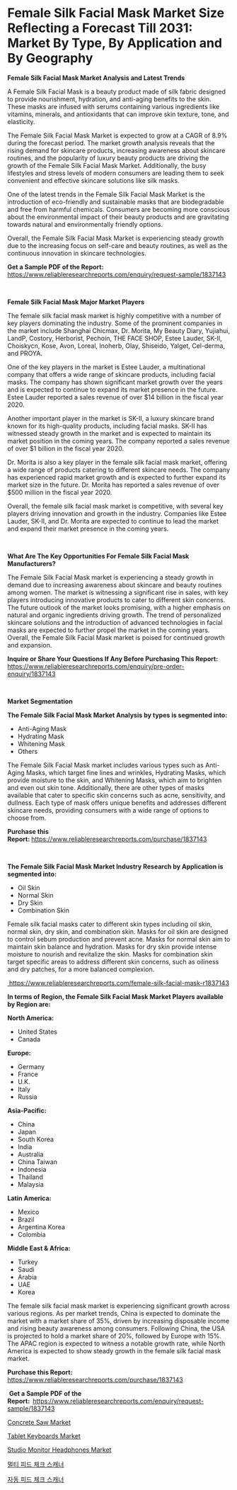 <p><h1>Female Silk Facial Mask Market Size Reflecting a Forecast Till 2031: Market By Type, By Application and By Geography</h1></p><p><strong>Female Silk Facial Mask Market Analysis and Latest Trends</strong></p>
<p><p>A Female Silk Facial Mask is a beauty product made of silk fabric designed to provide nourishment, hydration, and anti-aging benefits to the skin. These masks are infused with serums containing various ingredients like vitamins, minerals, and antioxidants that can improve skin texture, tone, and elasticity.</p><p>The Female Silk Facial Mask Market is expected to grow at a CAGR of 8.9% during the forecast period. The market growth analysis reveals that the rising demand for skincare products, increasing awareness about skincare routines, and the popularity of luxury beauty products are driving the growth of the Female Silk Facial Mask Market. Additionally, the busy lifestyles and stress levels of modern consumers are leading them to seek convenient and effective skincare solutions like silk masks.</p><p>One of the latest trends in the Female Silk Facial Mask Market is the introduction of eco-friendly and sustainable masks that are biodegradable and free from harmful chemicals. Consumers are becoming more conscious about the environmental impact of their beauty products and are gravitating towards natural and environmentally friendly options.</p><p>Overall, the Female Silk Facial Mask Market is experiencing steady growth due to the increasing focus on self-care and beauty routines, as well as the continuous innovation in skincare technologies.</p></p>
<p><strong>Get a Sample PDF of the Report:&nbsp;</strong> <a href="https://www.reliableresearchreports.com/enquiry/request-sample/1837143">https://www.reliableresearchreports.com/enquiry/request-sample/1837143</a></p>
<p>&nbsp;</p>
<p><strong>Female Silk Facial Mask Major Market Players</strong></p>
<p><p>The female silk facial mask market is highly competitive with a number of key players dominating the industry. Some of the prominent companies in the market include Shanghai Chicmax, Dr. Morita, My Beauty Diary, Yujiahui, LandP, Costory, Herborist, Pechoin, THE FACE SHOP, Estee Lauder, SK-II, Choiskycn, Kose, Avon, Loreal, Inoherb, Olay, Shiseido, Yalget, Cel-derma, and PROYA.</p><p>One of the key players in the market is Estee Lauder, a multinational company that offers a wide range of skincare products, including facial masks. The company has shown significant market growth over the years and is expected to continue to expand its market presence in the future. Estee Lauder reported a sales revenue of over $14 billion in the fiscal year 2020.</p><p>Another important player in the market is SK-II, a luxury skincare brand known for its high-quality products, including facial masks. SK-II has witnessed steady growth in the market and is expected to maintain its market position in the coming years. The company reported a sales revenue of over $1 billion in the fiscal year 2020.</p><p>Dr. Morita is also a key player in the female silk facial mask market, offering a wide range of products catering to different skincare needs. The company has experienced rapid market growth and is expected to further expand its market size in the future. Dr. Morita has reported a sales revenue of over $500 million in the fiscal year 2020.</p><p>Overall, the female silk facial mask market is competitive, with several key players driving innovation and growth in the industry. Companies like Estee Lauder, SK-II, and Dr. Morita are expected to continue to lead the market and expand their market presence in the coming years.</p></p>
<p>&nbsp;</p>
<p><strong>What Are The Key Opportunities For Female Silk Facial Mask Manufacturers?</strong></p>
<p><p>The Female Silk Facial Mask market is experiencing a steady growth in demand due to increasing awareness about skincare and beauty routines among women. The market is witnessing a significant rise in sales, with key players introducing innovative products to cater to different skin concerns. The future outlook of the market looks promising, with a higher emphasis on natural and organic ingredients driving growth. The trend of personalized skincare solutions and the introduction of advanced technologies in facial masks are expected to further propel the market in the coming years. Overall, the Female Silk Facial Mask market is poised for continued growth and expansion.</p></p>
<p><strong>Inquire or Share Your Questions If Any Before Purchasing This Report:</strong> <a href="https://www.reliableresearchreports.com/enquiry/pre-order-enquiry/1837143">https://www.reliableresearchreports.com/enquiry/pre-order-enquiry/1837143</a></p>
<p>&nbsp;</p>
<p><strong>Market Segmentation</strong></p>
<p><strong>The Female Silk Facial Mask Market Analysis by types is segmented into:</strong></p>
<p><ul><li>Anti-Aging Mask</li><li>Hydrating Mask</li><li>Whitening Mask</li><li>Others</li></ul></p>
<p><p>The Female Silk Facial Mask market includes various types such as Anti-Aging Masks, which target fine lines and wrinkles, Hydrating Masks, which provide moisture to the skin, and Whitening Masks, which aim to brighten and even out skin tone. Additionally, there are other types of masks available that cater to specific skin concerns such as acne, sensitivity, and dullness. Each type of mask offers unique benefits and addresses different skincare needs, providing consumers with a wide range of options to choose from.</p></p>
<p><strong>Purchase this Report:&nbsp;</strong><a href="https://www.reliableresearchreports.com/purchase/1837143">https://www.reliableresearchreports.com/purchase/1837143</a></p>
<p>&nbsp;</p>
<p><strong>The Female Silk Facial Mask Market Industry Research by Application is segmented into:</strong></p>
<p><ul><li>Oil Skin</li><li>Normal Skin</li><li>Dry Skin</li><li>Combination Skin</li></ul></p>
<p><p>Female silk facial masks cater to different skin types including oil skin, normal skin, dry skin, and combination skin. Masks for oil skin are designed to control sebum production and prevent acne. Masks for normal skin aim to maintain skin balance and hydration. Masks for dry skin provide intense moisture to nourish and revitalize the skin. Masks for combination skin target specific areas to address different skin concerns, such as oiliness and dry patches, for a more balanced complexion.</p></p>
<p><a href="https://www.reliableresearchreports.com/female-silk-facial-mask-r1837143">&nbsp;https://www.reliableresearchreports.com/female-silk-facial-mask-r1837143</a></p>
<p><strong>In terms of Region, the Female Silk Facial Mask Market Players available by Region are:</strong></p>
<p>
    <p> <strong> North America: </strong>
        <ul>
            <li>United States</li>
            <li>Canada</li>
        </ul>
        </p> 
    <p> <strong> Europe: </strong>
        <ul>
            <li>Germany</li>
            <li>France</li>
            <li>U.K.</li>
            <li>Italy</li>
            <li>Russia</li>
        </ul>
        </p> 
    <p> <strong> Asia-Pacific: </strong>
        <ul>
            <li>China</li>
            <li>Japan</li>
            <li>South Korea</li>
            <li>India</li>
            <li>Australia</li>
            <li>China Taiwan</li>
            <li>Indonesia</li>
            <li>Thailand</li>
            <li>Malaysia</li>
        </ul>
        </p> 
    <p> <strong> Latin America: </strong>
        <ul>
            <li>Mexico</li>
            <li>Brazil</li>
            <li>Argentina Korea</li>
            <li>Colombia</li>
        </ul>
        </p> 
    <p> <strong> Middle East & Africa: </strong>
        <ul>
            <li>Turkey</li>
            <li>Saudi</li>
            <li>Arabia</li>
            <li>UAE</li>
            <li>Korea</li>
        </ul>
    </p>
    </p>
<p><p>The female silk facial mask market is experiencing significant growth across various regions. As per market trends, China is expected to dominate the market with a market share of 35%, driven by increasing disposable income and rising beauty awareness among consumers. Following China, the USA is projected to hold a market share of 20%, followed by Europe with 15%. The APAC region is expected to witness a notable growth rate, while North America is expected to show steady growth in the female silk facial mask market.</p></p>
<p><strong>Purchase this Report: </strong><a href="https://www.reliableresearchreports.com/purchase/1837143">https://www.reliableresearchreports.com/purchase/1837143</a></p>
<p>&nbsp;<strong>Get a Sample PDF of the Report:&nbsp;&nbsp;</strong><a href="https://www.reliableresearchreports.com/enquiry/request-sample/1837143">https://www.reliableresearchreports.com/enquiry/request-sample/1837143</a></p>
<p><strong></strong></p>
<p><p><a href="https://issuu.com/reportprime-2/docs/concrete-saw-market-size-2030.pptx">Concrete Saw Market</a></p><p><a href="https://github.com/lubmix/Market-Research-Report-List-3/blob/main/tablet-keyboards-market.md">Tablet Keyboards Market</a></p><p><a href="https://github.com/joannagoyvaerts/Market-Research-Report-List-3/blob/main/studio-monitor-headphones-market.md">Studio Monitor Headphones Market</a></p><p><a href="https://github.com/berlianaparadilla48/Market-Research-Report-List-1/blob/main/4357724153609.md">멀티 피드 체크 스캐너</a></p><p><a href="https://github.com/mdmazharulnwr786/Market-Research-Report-List-1/blob/main/1766416153610.md">자동 피드 체크 스캐너</a></p></p>